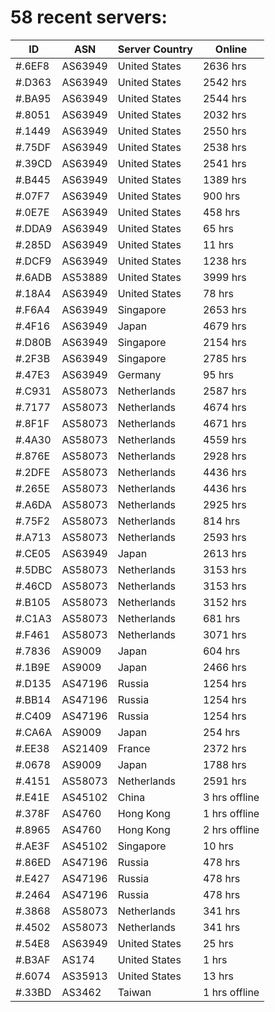# 58 recent servers:

| ID | ASN | Server Country | Online |
| ------ | ------ | ------ | ------ |
| #.6EF8 | AS63949 | United States | 2636 hrs |
| #.D363 | AS63949 | United States | 2542 hrs |
| #.BA95 | AS63949 | United States | 2544 hrs |
| #.8051 | AS63949 | United States | 2032 hrs |
| #.1449 | AS63949 | United States | 2550 hrs |
| #.75DF | AS63949 | United States | 2538 hrs |
| #.39CD | AS63949 | United States | 2541 hrs |
| #.B445 | AS63949 | United States | 1389 hrs |
| #.07F7 | AS63949 | United States | 900 hrs |
| #.0E7E | AS63949 | United States | 458 hrs |
| #.DDA9 | AS63949 | United States | 65 hrs |
| #.285D | AS63949 | United States | 11 hrs |
| #.DCF9 | AS63949 | United States | 1238 hrs |
| #.6ADB | AS53889 | United States | 3999 hrs |
| #.18A4 | AS63949 | United States | 78 hrs |
| #.F6A4 | AS63949 | Singapore | 2653 hrs |
| #.4F16 | AS63949 | Japan | 4679 hrs |
| #.D80B | AS63949 | Singapore | 2154 hrs |
| #.2F3B | AS63949 | Singapore | 2785 hrs |
| #.47E3 | AS63949 | Germany | 95 hrs |
| #.C931 | AS58073 | Netherlands | 2587 hrs |
| #.7177 | AS58073 | Netherlands | 4674 hrs |
| #.8F1F | AS58073 | Netherlands | 4671 hrs |
| #.4A30 | AS58073 | Netherlands | 4559 hrs |
| #.876E | AS58073 | Netherlands | 2928 hrs |
| #.2DFE | AS58073 | Netherlands | 4436 hrs |
| #.265E | AS58073 | Netherlands | 4436 hrs |
| #.A6DA | AS58073 | Netherlands | 2925 hrs |
| #.75F2 | AS58073 | Netherlands | 814 hrs |
| #.A713 | AS58073 | Netherlands | 2593 hrs |
| #.CE05 | AS63949 | Japan | 2613 hrs |
| #.5DBC | AS58073 | Netherlands | 3153 hrs |
| #.46CD | AS58073 | Netherlands | 3153 hrs |
| #.B105 | AS58073 | Netherlands | 3152 hrs |
| #.C1A3 | AS58073 | Netherlands | 681 hrs |
| #.F461 | AS58073 | Netherlands | 3071 hrs |
| #.7836 | AS9009 | Japan | 604 hrs |
| #.1B9E | AS9009 | Japan | 2466 hrs |
| #.D135 | AS47196 | Russia | 1254 hrs |
| #.BB14 | AS47196 | Russia | 1254 hrs |
| #.C409 | AS47196 | Russia | 1254 hrs |
| #.CA6A | AS9009 | Japan | 254 hrs |
| #.EE38 | AS21409 | France | 2372 hrs |
| #.0678 | AS9009 | Japan | 1788 hrs |
| #.4151 | AS58073 | Netherlands | 2591 hrs |
| #.E41E | AS45102 | China | 3 hrs offline |
| #.378F | AS4760 | Hong Kong | 1 hrs offline |
| #.8965 | AS4760 | Hong Kong | 2 hrs offline |
| #.AE3F | AS45102 | Singapore | 10 hrs |
| #.86ED | AS47196 | Russia | 478 hrs |
| #.E427 | AS47196 | Russia | 478 hrs |
| #.2464 | AS47196 | Russia | 478 hrs |
| #.3868 | AS58073 | Netherlands | 341 hrs |
| #.4502 | AS58073 | Netherlands | 341 hrs |
| #.54E8 | AS63949 | United States | 25 hrs |
| #.B3AF | AS174 | United States | 1 hrs |
| #.6074 | AS35913 | United States | 13 hrs |
| #.33BD | AS3462 | Taiwan | 1 hrs offline |

